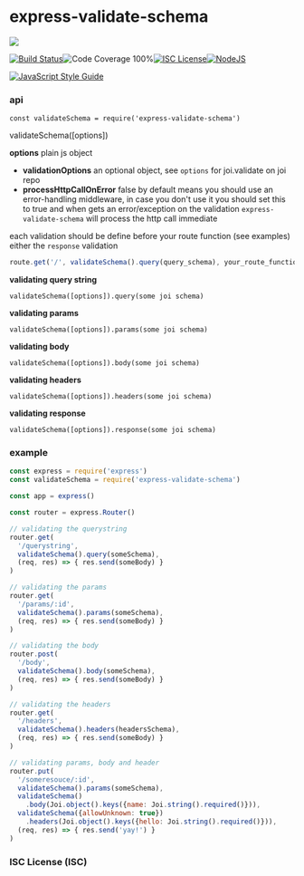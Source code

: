 # express-validate-schema



<a href="https://nodei.co/npm/express-validate-schema/"><img src="https://nodei.co/npm/express-validate-schema.png?downloads=true"></a>

[![Build Status](https://img.shields.io/badge/build-passing-brightgreen.svg?style=flat-square)](https://travis-ci.org/joaquimserafim/express-validate-schema)![Code Coverage 100%](https://img.shields.io/badge/code%20coverage-100%25-green.svg?style=flat-square)[![ISC License](https://img.shields.io/badge/license-ISC-blue.svg?style=flat-square)](https://github.com/joaquimserafim/express-validate-schema/blob/master/LICENSE)[![NodeJS](https://img.shields.io/badge/node-6.1.x-brightgreen.svg?style=flat-square)](https://github.com/joaquimserafim/express-validate-schema/blob/master/package.json#L54)

[![JavaScript Style Guide](https://cdn.rawgit.com/feross/standard/master/badge.svg)](https://github.com/feross/standard)


### api
`const validateSchema = require('express-validate-schema')`

validateSchema([options])

**options** plain js object
  - **validationOptions** an optional object, see `options` for joi.validate on joi repo
  - **processHttpCallOnError** false by default means you should use an error-handling middleware, in case you don't use it you should set this to true and when gets an error/exception on the validation `express-validate-schema` will process the http call immediate


each validation should be define before your route function (see examples) either the `response` validation

```js
route.get('/', validateSchema().query(query_schema), your_route_function)
```

**validating query string**

`validateSchema([options]).query(some joi schema)`

**validating params**

`validateSchema([options]).params(some joi schema)`

**validating body**

`validateSchema([options]).body(some joi schema)`

**validating headers**

`validateSchema([options]).headers(some joi schema)`

**validating response**

`validateSchema([options]).response(some joi schema)`



### example


```js
const express = require('express')
const validateSchema = require('express-validate-schema')

const app = express()

const router = express.Router()

// validating the querystring
router.get(
  '/querystring',
  validateSchema().query(someSchema),
  (req, res) => { res.send(someBody) }
)

// validating the params
router.get(
  '/params/:id',
  validateSchema().params(someSchema),
  (req, res) => { res.send(someBody) }
)

// validating the body
router.post(
  '/body',
  validateSchema().body(someSchema),
  (req, res) => { res.send(someBody) }
)

// validating the headers
router.get(
  '/headers',
  validateSchema().headers(headersSchema),
  (req, res) => { res.send(someBody) }
)

// validating params, body and header
router.put(
  '/someresouce/:id',
  validateSchema().params(someSchema),
  validateSchema()
    .body(Joi.object().keys({name: Joi.string().required()})),
  validateSchema({allowUnknown: true})
    .headers(Joi.object().keys({hello: Joi.string().required()})),
  (req, res) => { res.send('yay!') }
)

```




### ISC License (ISC)
